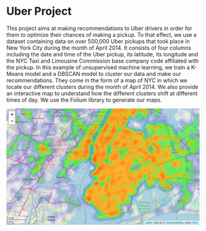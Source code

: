 # Uber Project

This project aims at making recommendations to Uber drivers in order for them to optimize their chances of making a pickup. To that effect, we use a dataset containing data on over 500,000 Uber pickups that took place in New York City during the month of April 2014. It consists of four columns including the date and time of the Uber pickup, its latitude, its longitude and the NYC Taxi and Limousine Commission base company code affiliated with the pickup.
In this example of unsupervised machine learning, we train a K-Means model and a DBSCAN model to cluster our data and make our recommendations. They come in the form of a map of NYC in which we locate our different clusters during the month of April 2014. We also provide an interactive map to understand how the different clusters shift at different times of day. We use the Folium library to generate our maps. 

![](images/Map.png)
